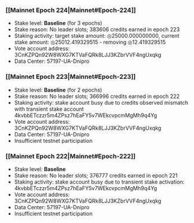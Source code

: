 ### [[Mainnet Epoch 224|Mainnet#Epoch-224]]
* Stake level: **Baseline** (for 3 epochs)
* Stake reason: No leader slots; 383606 credits earned in epoch 223
* Staking activity: target stake amount: ◎25000.000000000, current stake amount: ◎25012.419329515 - removing ◎12.419329515
* Vote account address: 3CnKZPQn92W8WXG7KTVaFQRk8LJJ3KZbrVVF4ngUxqkg
* Data Center: 57197-UA-Dnipro
### [[Mainnet Epoch 223|Mainnet#Epoch-223]]
* Stake level: **Baseline** (for 2 epochs)
* Stake reason: No leader slots; 366996 credits earned in epoch 222
* Staking activity: stake account busy due to credits observed mismatch with transient stake account 4kvbbETczzr5m4ZPsz7hEaFY5v7WEkcvpcmMgMh9q4Yg
* Vote account address: 3CnKZPQn92W8WXG7KTVaFQRk8LJJ3KZbrVVF4ngUxqkg
* Data Center: 57197-UA-Dnipro
* Insufficient testnet participation
### [[Mainnet Epoch 222|Mainnet#Epoch-222]]
* Stake level: **Baseline**
* Stake reason: No leader slots; 376777 credits earned in epoch 221
* Staking activity: stake account busy due to transient stake activation: 4kvbbETczzr5m4ZPsz7hEaFY5v7WEkcvpcmMgMh9q4Yg
* Vote account address: 3CnKZPQn92W8WXG7KTVaFQRk8LJJ3KZbrVVF4ngUxqkg
* Data Center: 57197-UA-Dnipro
* Insufficient testnet participation